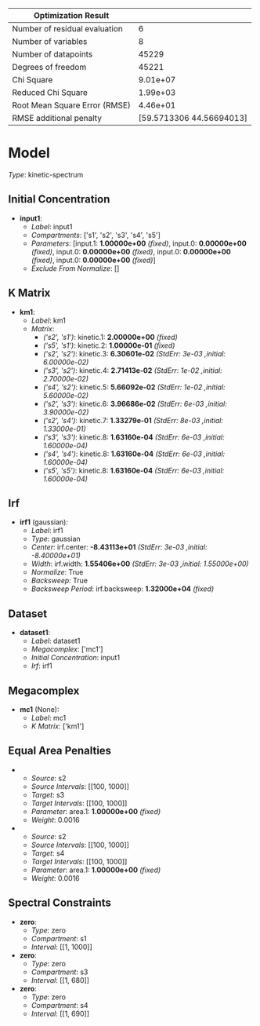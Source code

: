 | Optimization Result           |                           |
|-------------------------------|---------------------------|
| Number of residual evaluation | 6                         |
| Number of variables           | 8                         |
| Number of datapoints          | 45229                     |
| Degrees of freedom            | 45221                     |
| Chi Square                    | 9.01e+07                  |
| Reduced Chi Square            | 1.99e+03                  |
| Root Mean Square Error (RMSE) | 4.46e+01                  |
| RMSE additional penalty       | [59.5713306  44.56694013] |

# Model

_Type_: kinetic-spectrum

## Initial Concentration

* **input1**:
  * *Label*: input1
  * *Compartments*: ['s1', 's2', 's3', 's4', 's5']
  * *Parameters*: [input.1: **1.00000e+00** *(fixed)*, input.0: **0.00000e+00** *(fixed)*, input.0: **0.00000e+00** *(fixed)*, input.0: **0.00000e+00** *(fixed)*, input.0: **0.00000e+00** *(fixed)*]
  * *Exclude From Normalize*: []

## K Matrix

* **km1**:
  * *Label*: km1
  * *Matrix*: 
    * *('s2', 's1')*: kinetic.1: **2.00000e+00** *(fixed)*
    * *('s5', 's1')*: kinetic.2: **1.00000e-01** *(fixed)*
    * *('s2', 's2')*: kinetic.3: **6.30601e-02** *(StdErr: 3e-03 ,initial: 6.00000e-02)*
    * *('s3', 's2')*: kinetic.4: **2.71413e-02** *(StdErr: 1e-02 ,initial: 2.70000e-02)*
    * *('s4', 's2')*: kinetic.5: **5.66092e-02** *(StdErr: 1e-02 ,initial: 5.60000e-02)*
    * *('s2', 's3')*: kinetic.6: **3.96686e-02** *(StdErr: 6e-03 ,initial: 3.90000e-02)*
    * *('s2', 's4')*: kinetic.7: **1.33279e-01** *(StdErr: 8e-03 ,initial: 1.33000e-01)*
    * *('s3', 's3')*: kinetic.8: **1.63160e-04** *(StdErr: 6e-03 ,initial: 1.60000e-04)*
    * *('s4', 's4')*: kinetic.8: **1.63160e-04** *(StdErr: 6e-03 ,initial: 1.60000e-04)*
    * *('s5', 's5')*: kinetic.8: **1.63160e-04** *(StdErr: 6e-03 ,initial: 1.60000e-04)*
  

## Irf

* **irf1** (gaussian):
  * *Label*: irf1
  * *Type*: gaussian
  * *Center*: irf.center: **-8.43113e+01** *(StdErr: 3e-03 ,initial: -8.40000e+01)*
  * *Width*: irf.width: **1.55406e+00** *(StdErr: 3e-03 ,initial: 1.55000e+00)*
  * *Normalize*: True
  * *Backsweep*: True
  * *Backsweep Period*: irf.backsweep: **1.32000e+04** *(fixed)*

## Dataset

* **dataset1**:
  * *Label*: dataset1
  * *Megacomplex*: ['mc1']
  * *Initial Concentration*: input1
  * *Irf*: irf1

## Megacomplex

* **mc1** (None):
  * *Label*: mc1
  * *K Matrix*: ['km1']

## Equal Area Penalties

* 
  * *Source*: s2
  * *Source Intervals*: [[100, 1000]]
  * *Target*: s3
  * *Target Intervals*: [[100, 1000]]
  * *Parameter*: area.1: **1.00000e+00** *(fixed)*
  * *Weight*: 0.0016
* 
  * *Source*: s2
  * *Source Intervals*: [[100, 1000]]
  * *Target*: s4
  * *Target Intervals*: [[100, 1000]]
  * *Parameter*: area.1: **1.00000e+00** *(fixed)*
  * *Weight*: 0.0016

## Spectral Constraints

* **zero**:
  * *Type*: zero
  * *Compartment*: s1
  * *Interval*: [[1, 1000]]
* **zero**:
  * *Type*: zero
  * *Compartment*: s3
  * *Interval*: [[1, 680]]
* **zero**:
  * *Type*: zero
  * *Compartment*: s4
  * *Interval*: [[1, 690]]

